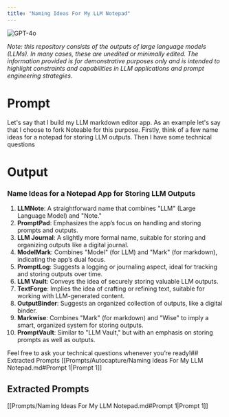 ```yaml
---
title: "Naming Ideas For My LLM Notepad"
---
```

![GPT-4o](https://img.shields.io/badge/GPT--4o-3333FF?style=for-the-badge&logo=openai&logoColor=white)



*Note: this repository consists of the outputs of large language models (LLMs). In many cases, these are unedited or minimally edited. The information provided is for demonstrative purposes only and is intended to highlight constraints and capabilities in LLM applications and prompt engineering strategies.*


# Prompt
Let's say that I build my LLM markdown editor app. As an example let's say that I choose to fork Noteable for this purpose. Firstly, think of a few name ideas for a notepad for storing LLM outputs. Then I have some technical questions

# Output
### Name Ideas for a Notepad App for Storing LLM Outputs

1. **LLMNote**: A straightforward name that combines "LLM" (Large Language Model) and "Note."
2. **PromptPad**: Emphasizes the app’s focus on handling and storing prompts and outputs.
3. **LLM Journal**: A slightly more formal name, suitable for storing and organizing outputs like a digital journal.
4. **ModelMark**: Combines "Model" (for LLM) and "Mark" (for markdown), indicating the app’s dual focus.
5. **PromptLog**: Suggests a logging or journaling aspect, ideal for tracking and storing outputs over time.
6. **LLM Vault**: Conveys the idea of securely storing valuable LLM outputs.
7. **TextForge**: Implies the idea of crafting or refining text, suitable for working with LLM-generated content.
8. **OutputBinder**: Suggests an organized collection of outputs, like a digital binder.
9. **Markwise**: Combines "Mark" (for markdown) and "Wise" to imply a smart, organized system for storing outputs.
10. **PromptVault**: Similar to "LLM Vault," but with an emphasis on storing prompts as well as outputs.

Feel free to ask your technical questions whenever you’re ready!## Extracted Prompts
[[Prompts/Autocapture/Naming Ideas For My LLM Notepad.md#Prompt 1|Prompt 1]]





## Extracted Prompts
[[Prompts/Naming Ideas For My LLM Notepad.md#Prompt 1|Prompt 1]]
